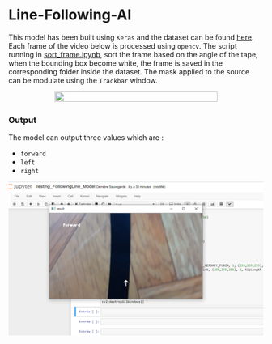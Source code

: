 # Line-Following-AI
This model has been built using `Keras` and the dataset can be found [here](https://drive.google.com/file/d/1VtCRG3DyGTLXUBg9CF7mN3eK1wpUdjBC/view?usp=sharing).
Each frame of the video below is processed using `opencv`. The script running in [sort_frame.ipynb](https://github.com/MINACCI/Line-Following-AI/blob/main/test/sort_frame.ipynb), sort the frame based on the angle of the tape, when the bounding box become white, the frame is saved in the corresponding folder inside the dataset. The mask applied to the source can be modulate using the `Trackbar` window.

<p align="center">
  <img src="sorting frames demo.gif" width="80%" height="80%"/>
  <br>
</p>

### Output
The model can output three values which are :
- `forward`
- `left`
- `right`

<p align="center">
  <img src="results/images/model result.png"/>
  <br>
</p>
